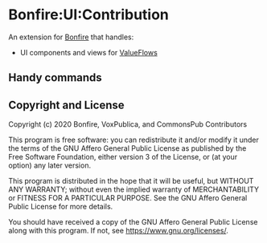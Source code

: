 # Bonfire:UI:Contribution

An extension for [Bonfire](https://bonfire.cafe/) that handles:

- UI components and views for [ValueFlows](https://github.com/bonfire-ecosystem/bonfire_valueflows)

## Handy commands

## Copyright and License

Copyright (c) 2020 Bonfire, VoxPublica, and CommonsPub Contributors

This program is free software: you can redistribute it and/or modify
it under the terms of the GNU Affero General Public License as
published by the Free Software Foundation, either version 3 of the
License, or (at your option) any later version.

This program is distributed in the hope that it will be useful, but
WITHOUT ANY WARRANTY; without even the implied warranty of
MERCHANTABILITY or FITNESS FOR A PARTICULAR PURPOSE.  See the GNU
Affero General Public License for more details.

You should have received a copy of the GNU Affero General Public
License along with this program.  If not, see <https://www.gnu.org/licenses/>.
